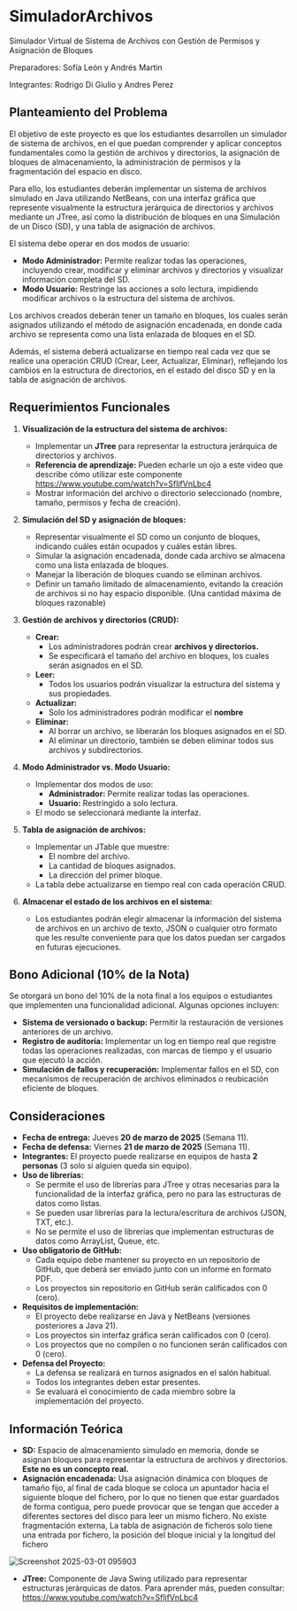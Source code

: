# SimuladorArchivos
Simulador Virtual de Sistema de Archivos con Gestión de Permisos y Asignación de Bloques

Preparadores: Sofía León y Andrés Martin

Integrantes: Rodrigo Di Giulio y Andres Perez

## Planteamiento del Problema
El objetivo de este proyecto es que los estudiantes desarrollen un simulador de sistema de archivos, en el que puedan comprender y aplicar conceptos fundamentales como la gestión de archivos y directorios, la asignación de bloques de almacenamiento, la administración de permisos y la fragmentación del espacio en disco.

Para ello, los estudiantes deberán implementar un sistema de archivos simulado en Java utilizando NetBeans, con una interfaz gráfica que represente visualmente la estructura jerárquica de directorios y archivos mediante un JTree, así como la distribución de bloques en una Simulación de un Disco (SD), y una tabla de asignación de archivos.

El sistema debe operar en dos modos de usuario:
* **Modo Administrador:** Permite realizar todas las operaciones, incluyendo crear, modificar y eliminar archivos y directorios y visualizar información completa del SD.
* **Modo Usuario:** Restringe las acciones a solo lectura, impidiendo modificar archivos o la estructura del sistema de archivos.

Los archivos creados deberán tener un tamaño en bloques, los cuales serán asignados utilizando el método de asignación encadenada, en donde cada archivo se representa como una lista enlazada de bloques en el SD.

Además, el sistema deberá actualizarse en tiempo real cada vez que se realice una operación CRUD (Crear, Leer, Actualizar, Eliminar), reflejando los cambios en la estructura de directorios, en el estado del disco SD y en la tabla de asignación de archivos.

## Requerimientos Funcionales
1) **Visualización de la estructura del sistema de archivos:**
   * Implementar un **JTree** para representar la estructura jerárquica de directorios y archivos. 
   * **Referencia de aprendizaje:** Pueden echarle un ojo a este video que describe cómo utilizar este componente https://www.youtube.com/watch?v=SfljfVnLbc4 
   * Mostrar información del archivo o directorio seleccionado (nombre, tamaño, permisos y fecha de creación).
  
2) **Simulación del SD y asignación de bloques:**
   * Representar visualmente el SD como un conjunto de bloques, indicando cuáles están ocupados y cuáles están libres.
   * Simular la asignación encadenada, donde cada archivo se almacena como una lista enlazada de bloques.
   * Manejar la liberación de bloques cuando se eliminan archivos.
   * Definir un tamaño limitado de almacenamiento, evitando la creación de archivos si no hay espacio disponible. (Una cantidad máxima de bloques razonable)

3) **Gestión de archivos y directorios (CRUD):**
   * **Crear:**
     * Los administradores podrán crear **archivos y directorios.**
     * Se especificará el tamaño del archivo en bloques, los cuales serán asignados en el SD.
   * **Leer:**
     * Todos los usuarios podrán visualizar la estructura del sistema y sus propiedades.
   * **Actualizar:**
     * Solo los administradores podrán modificar el **nombre**
   * **Eliminar:**
     * Al borrar un archivo, se liberarán los bloques asignados en el SD.
     * Al eliminar un directorio, también se deben eliminar todos sus archivos y subdirectorios.

4) **Modo Administrador vs. Modo Usuario:**
   * Implementar dos modos de uso:
     * **Administrador:** Permite realizar todas las operaciones.
     * **Usuario:** Restringido a solo lectura.
   * El modo se seleccionará mediante la interfaz.

5) **Tabla de asignación de archivos:**
   * Implementar un JTable que muestre:
     * El nombre del archivo.
     * La cantidad de bloques asignados.
     * La dirección del primer bloque.
   * La tabla debe actualizarse en tiempo real con cada operación CRUD.

6) **Almacenar el estado de los archivos en el sistema:**
   * Los estudiantes podrán elegir almacenar la información del sistema de archivos en un archivo de texto, JSON o cualquier otro formato que les resulte conveniente para que los datos puedan ser cargados en futuras ejecuciones.

## Bono Adicional (10% de la Nota)
Se otorgará un bono del 10% de la nota final a los equipos o estudiantes que implementen una funcionalidad adicional. Algunas opciones incluyen:
* **Sistema de versionado o backup:** Permitir la restauración de versiones anteriores de un archivo.
* **Registro de auditoría:** Implementar un log en tiempo real que registre todas las operaciones realizadas, con marcas de tiempo y el usuario que ejecutó la acción.
* **Simulación de fallos y recuperación:** Implementar fallos en el SD, con mecanismos de recuperación de archivos eliminados o reubicación eficiente de bloques.

## Consideraciones
* **Fecha de entrega:** Jueves **20 de marzo de 2025** (Semana 11).
* **Fecha de defensa:** Viernes **21 de marzo de 2025** (Semana 11).
* **Integrantes:** El proyecto puede realizarse en equipos de hasta **2 personas** (3 solo si alguien queda sin equipo).
* **Uso de librerías:**
  * Se permite el uso de librerías para JTree y otras necesarias para la funcionalidad de la interfaz gráfica, pero no para las estructuras de datos como listas. 
  * Se pueden usar librerías para la lectura/escritura de archivos (JSON, TXT, etc.).
  * No se permite el uso de librerías que implementan estructuras de datos como ArrayList, Queue, etc.
* **Uso obligatorio de GitHub:**
  * Cada equipo debe mantener su proyecto en un repositorio de GitHub, que deberá ser enviado junto con un informe en formato PDF.
  * Los proyectos sin repositorio en GitHub serán calificados con 0 (cero).
* **Requisitos de implementación:**
  * El proyecto debe realizarse en Java y NetBeans (versiones posteriores a Java 21).
  * Los proyectos sin interfaz gráfica serán calificados con 0 (cero).
  * Los proyectos que no compilen o no funcionen serán calificados con 0 (cero).
* **Defensa del Proyecto:**
  * La defensa se realizará en turnos asignados en el salón habitual.
  * Todos los integrantes deben estar presentes.
  * Se evaluará el conocimiento de cada miembro sobre la implementación del proyecto.

## Información Teórica
* **SD:** Espacio de almacenamiento simulado en memoria, donde se asignan bloques para representar la estructura de archivos y directorios. **Este no es un concepto real.**
* **Asignación encadenada:** Usa asignación dinámica con bloques de tamaño fijo, al final de cada bloque se coloca un apuntador hacia el siguiente bloque del fichero, por lo que no tienen que estar guardados de forma contigua, pero puede provocar que se tengan que acceder a diferentes sectores del disco para leer un mismo fichero. No existe fragmentación externa, La tabla de asignación de ficheros solo tiene una entrada por fichero, la posición del bloque inicial y la longitud del fichero

![Screenshot 2025-03-01 095903](https://github.com/user-attachments/assets/9359cec9-77f1-456b-a239-4dbf93ce235f)

* **JTree:** Componente de Java Swing utilizado para representar estructuras jerárquicas de datos. Para aprender más, pueden consultar: https://www.youtube.com/watch?v=SfljfVnLbc4 
